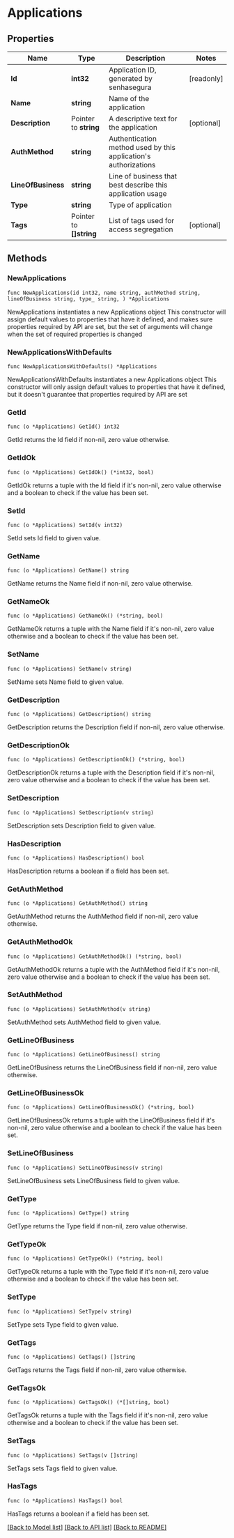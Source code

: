 # Applications

## Properties

Name | Type | Description | Notes
------------ | ------------- | ------------- | -------------
**Id** | **int32** | Application ID, generated by senhasegura | [readonly] 
**Name** | **string** | Name of the application | 
**Description** | Pointer to **string** | A descriptive text for the application | [optional] 
**AuthMethod** | **string** | Authentication method used by this application&#39;s authorizations | 
**LineOfBusiness** | **string** | Line of business that best describe this application usage | 
**Type** | **string** | Type of application | 
**Tags** | Pointer to **[]string** | List of tags used for access segregation | [optional] 

## Methods

### NewApplications

`func NewApplications(id int32, name string, authMethod string, lineOfBusiness string, type_ string, ) *Applications`

NewApplications instantiates a new Applications object
This constructor will assign default values to properties that have it defined,
and makes sure properties required by API are set, but the set of arguments
will change when the set of required properties is changed

### NewApplicationsWithDefaults

`func NewApplicationsWithDefaults() *Applications`

NewApplicationsWithDefaults instantiates a new Applications object
This constructor will only assign default values to properties that have it defined,
but it doesn't guarantee that properties required by API are set

### GetId

`func (o *Applications) GetId() int32`

GetId returns the Id field if non-nil, zero value otherwise.

### GetIdOk

`func (o *Applications) GetIdOk() (*int32, bool)`

GetIdOk returns a tuple with the Id field if it's non-nil, zero value otherwise
and a boolean to check if the value has been set.

### SetId

`func (o *Applications) SetId(v int32)`

SetId sets Id field to given value.


### GetName

`func (o *Applications) GetName() string`

GetName returns the Name field if non-nil, zero value otherwise.

### GetNameOk

`func (o *Applications) GetNameOk() (*string, bool)`

GetNameOk returns a tuple with the Name field if it's non-nil, zero value otherwise
and a boolean to check if the value has been set.

### SetName

`func (o *Applications) SetName(v string)`

SetName sets Name field to given value.


### GetDescription

`func (o *Applications) GetDescription() string`

GetDescription returns the Description field if non-nil, zero value otherwise.

### GetDescriptionOk

`func (o *Applications) GetDescriptionOk() (*string, bool)`

GetDescriptionOk returns a tuple with the Description field if it's non-nil, zero value otherwise
and a boolean to check if the value has been set.

### SetDescription

`func (o *Applications) SetDescription(v string)`

SetDescription sets Description field to given value.

### HasDescription

`func (o *Applications) HasDescription() bool`

HasDescription returns a boolean if a field has been set.

### GetAuthMethod

`func (o *Applications) GetAuthMethod() string`

GetAuthMethod returns the AuthMethod field if non-nil, zero value otherwise.

### GetAuthMethodOk

`func (o *Applications) GetAuthMethodOk() (*string, bool)`

GetAuthMethodOk returns a tuple with the AuthMethod field if it's non-nil, zero value otherwise
and a boolean to check if the value has been set.

### SetAuthMethod

`func (o *Applications) SetAuthMethod(v string)`

SetAuthMethod sets AuthMethod field to given value.


### GetLineOfBusiness

`func (o *Applications) GetLineOfBusiness() string`

GetLineOfBusiness returns the LineOfBusiness field if non-nil, zero value otherwise.

### GetLineOfBusinessOk

`func (o *Applications) GetLineOfBusinessOk() (*string, bool)`

GetLineOfBusinessOk returns a tuple with the LineOfBusiness field if it's non-nil, zero value otherwise
and a boolean to check if the value has been set.

### SetLineOfBusiness

`func (o *Applications) SetLineOfBusiness(v string)`

SetLineOfBusiness sets LineOfBusiness field to given value.


### GetType

`func (o *Applications) GetType() string`

GetType returns the Type field if non-nil, zero value otherwise.

### GetTypeOk

`func (o *Applications) GetTypeOk() (*string, bool)`

GetTypeOk returns a tuple with the Type field if it's non-nil, zero value otherwise
and a boolean to check if the value has been set.

### SetType

`func (o *Applications) SetType(v string)`

SetType sets Type field to given value.


### GetTags

`func (o *Applications) GetTags() []string`

GetTags returns the Tags field if non-nil, zero value otherwise.

### GetTagsOk

`func (o *Applications) GetTagsOk() (*[]string, bool)`

GetTagsOk returns a tuple with the Tags field if it's non-nil, zero value otherwise
and a boolean to check if the value has been set.

### SetTags

`func (o *Applications) SetTags(v []string)`

SetTags sets Tags field to given value.

### HasTags

`func (o *Applications) HasTags() bool`

HasTags returns a boolean if a field has been set.


[[Back to Model list]](../README.md#documentation-for-models) [[Back to API list]](../README.md#documentation-for-api-endpoints) [[Back to README]](../README.md)


